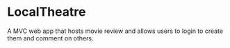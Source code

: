 # LocalTheatre
A MVC web app that hosts movie review and allows users to login to create them and comment on others.
